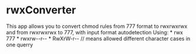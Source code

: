 # rwxConverter
This app allows you to convert chmod rules from 777 format to rwxrwxrwx and from rwxrwxrwx to 777, with input format autodetection
Using:
	* rwx 777
	* rwxrw--r--
	* RwXrW-r-- // means allowed different character cases in one querry
